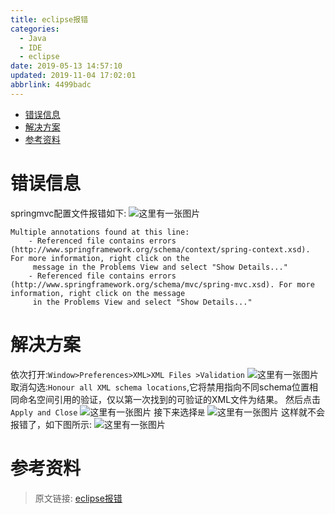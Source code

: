 ```yaml
---
title: eclipse报错
categories: 
  - Java
  - IDE
  - eclipse
date: 2019-05-13 14:57:10
updated: 2019-11-04 17:02:01
abbrlink: 4499badc
---
```

- [错误信息](/blog/4499badc/#错误信息)
- [解决方案](/blog/4499badc/#解决方案)
- [参考资料](/blog/4499badc/#参考资料)

<!--more-->
<script src="https://cdn.bootcss.com/jquery/3.4.0/jquery.slim.min.js"></script>
<script>$(document).ready(function () {$(".post-body > ul:nth-child(1)").hide();});</script>

<!--end-->
# 错误信息 #
springmvc配置文件报错如下:
![这里有一张图片](https://image-1257720033.cos.ap-shanghai.myqcloud.com/blog/Java/IDESetting/eclipse/SpringMVCError/1.png)
```
Multiple annotations found at this line:
	- Referenced file contains errors (http://www.springframework.org/schema/context/spring-context.xsd). For more information, right click on the 
	 message in the Problems View and select "Show Details..."
	- Referenced file contains errors (http://www.springframework.org/schema/mvc/spring-mvc.xsd). For more information, right click on the message 
	 in the Problems View and select "Show Details..."
```
# 解决方案 #
依次打开:`Window>Preferences>XML>XML Files >Validation`
![这里有一张图片](https://image-1257720033.cos.ap-shanghai.myqcloud.com/blog/Java/IDESetting/eclipse/SpringMVCError/2.png)
取消勾选:`Honour all XML schema locations`,它将禁用指向不同schema位置相同命名空间引用的验证，仅以第一次找到的可验证的XML文件为结果。 
然后点击`Apply and Close`
![这里有一张图片](https://image-1257720033.cos.ap-shanghai.myqcloud.com/blog/Java/IDESetting/eclipse/SpringMVCError/3.png)
接下来选择`是`
![这里有一张图片](https://image-1257720033.cos.ap-shanghai.myqcloud.com/blog/Java/IDESetting/eclipse/SpringMVCError/4.png)
这样就不会报错了，如下图所示:
![这里有一张图片](https://image-1257720033.cos.ap-shanghai.myqcloud.com/blog/Java/IDESetting/eclipse/SpringMVCError/5.png)
# 参考资料 #

>原文链接: [eclipse报错](https://lanlan2017.github.io/blog/4499badc/)
